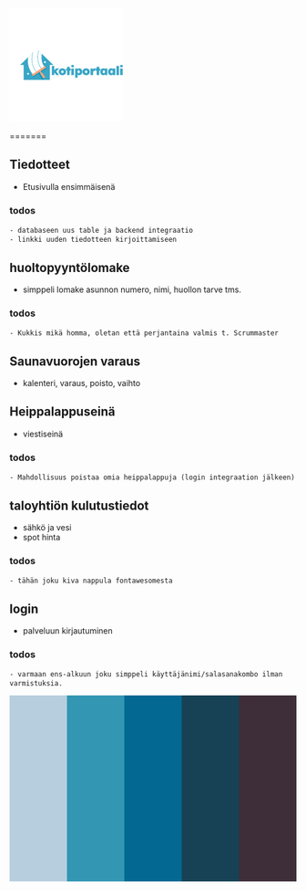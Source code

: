 ![Screenshot](/assets/logo.png)



=======
## Tiedotteet

- Etusivulla ensimmäisenä

### todos

    - databaseen uus table ja backend integraatio
    - linkki uuden tiedotteen kirjoittamiseen

## huoltopyyntölomake

- simppeli lomake asunnon numero, nimi, huollon tarve tms.

### todos

    - Kukkis mikä homma, oletan että perjantaina valmis t. Scrummaster

## Saunavuorojen varaus


- kalenteri, varaus, poisto, vaihto

## Heippalappuseinä

- viestiseinä

### todos

    - Mahdollisuus poistaa omia heippalappuja (login integraation jälkeen)

## taloyhtiön kulutustiedot

- sähkö ja vesi
- spot hinta

### todos

    - tähän joku kiva nappula fontawesomesta

## login

- palveluun kirjautuminen

### todos

    - varmaan ens-alkuun joku simppeli käyttäjänimi/salasanakombo ilman varmistuksia.

![Screenshot](assets/varikartta.jpg)


